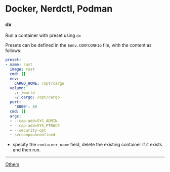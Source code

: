 # Docker, Nerdctl, Podman

### dx
Run a container with preset using `dx`

Presets can be defined in the `$env.CONTCONFIG` file, with the content as follows:

```yaml
preset:
- name: rust
  image: rust
  cmd: []
  env:
    CARGO_HOME: /opt/cargo
  volumn:
    .: /world
    ~/.cargo: /opt/cargo
  port:
    '8000': 80
  cmd: []
  args:
  - --cap-add=SYS_ADMIN
  - --cap-add=SYS_PTRACE
  - --security-opt
  - seccomp=unconfined
```
- specify the `container_name` field, delete the existing container if it exists and then run.

---
[Others](https://github.com/fj0r/nushell/blob/main/README.md)
